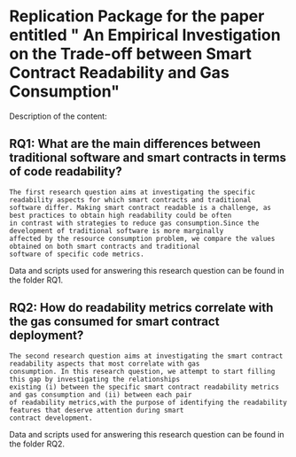 # Replication Package for the paper entitled " An Empirical Investigation on the Trade-off between Smart Contract Readability and Gas Consumption"
Description of the content:
 ## RQ1: What are the main differences between traditional software and smart contracts in terms of code readability?
 ```
The first research question aims at investigating the specific readability aspects for which smart contracts and traditional
software differ. Making smart contract readable is a challenge, as best practices to obtain high readability could be often
in contrast with strategies to reduce gas consumption.Since the development of traditional software is more marginally 
affected by the resource consumption problem, we compare the values obtained on both smart contracts and traditional 
software of specific code metrics.
 ```
 Data and scripts used for answering this research question can be found in the folder RQ1.
 ## RQ2: How do readability metrics correlate with the gas consumed for smart contract deployment?
 ```
The second research question aims at investigating the smart contract readability aspects that most correlate with gas
consumption. In this research question, we attempt to start filling this gap by investigating the relationships 
existing (i) between the specific smart contract readability metrics and gas consumption and (ii) between each pair 
of readability metrics,with the purpose of identifying the readability features that deserve attention during smart
contract development.
 ```
Data and scripts used for answering this research question can be found in the folder RQ2.

